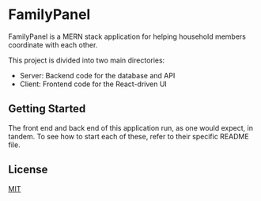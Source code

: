 # FamilyPanel

FamilyPanel is a MERN stack application for helping household members coordinate with each other.

This project is divided into two main directories:
- Server: Backend code for the database and API
- Client: Frontend code for the React-driven UI

## Getting Started

The front end and back end of this application run, as one would expect, in tandem.  To see how to start each of these, refer to their specific README file.

## License
[MIT](https://choosealicense.com/licenses/mit/)